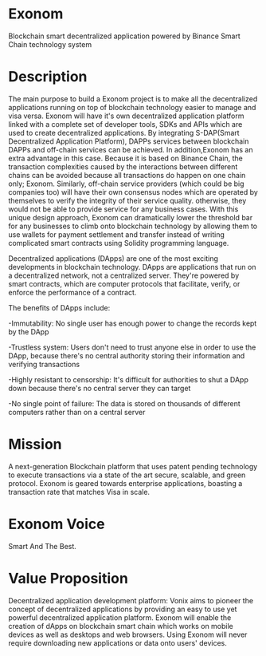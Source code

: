 # Exonom

Blockchain smart decentralized application powered by Binance Smart Chain technology system

# Description

The main purpose to build a Exonom project is to make all the decentralized applications running on top of blockchain technology easier to manage and visa versa. Exonom will have it's own decentralized application platform linked with a complete set of developer tools, SDKs and APIs which are used to create decentralized applications. By integrating S-DAP(Smart Decentralized Application Platform), DAPPs services between blockchain DAPPs and off-chain services can be achieved. In addition,Exonom has an extra advantage in this case. Because it is based on Binance Chain, the transaction complexities caused by the interactions between different chains can be avoided because all transactions do happen on one chain only; Exonom. Similarly, off-chain service providers (which could be big companies too) will have their own consensus nodes which are operated by themselves to verify the integrity of their service quality. otherwise, they would not be able to provide service for any business cases. With this unique design approach, Exonom can dramatically lower the threshold bar for any businesses to climb onto blockchain technology by allowing them to use wallets for payment settlement and transfer instead of writing complicated smart contracts using Solidity programming language.

Decentralized applications (DApps) are one of the most exciting developments in blockchain technology. DApps are applications that run on a decentralized network, not a centralized server. They're powered by smart contracts, which are computer protocols that facilitate, verify, or enforce the performance of a contract.

The benefits of DApps include:

-Immutability: No single user has enough power to change the records kept by the DApp

-Trustless system: Users don't need to trust anyone else in order to use the DApp, because there's no central authority storing their information and verifying transactions

-Highly resistant to censorship: It's difficult for authorities to shut a DApp down because there's no central server they can target

-No single point of failure: The data is stored on thousands of different computers rather than on a central server

# Mission

A next-generation Blockchain platform that uses patent pending technology to execute transactions via a state of the art secure, scalable, and green protocol. Exonom is geared towards enterprise applications, boasting a transaction rate that matches Visa in scale.

# Exonom Voice

Smart And The Best.

# Value Proposition

Decentralized application development platform: Vonix aims to pioneer the concept of decentralized applications by providing an easy to use yet powerful decentralized application platform. Exonom will enable the creation of dApps on blockchain smart chain which works on mobile devices as well as desktops and web browsers. Using Exonom will never require downloading new applications or data onto users' devices.

